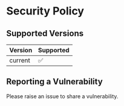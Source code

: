 # Security Policy

## Supported Versions

| Version | Supported          |
| ------- | ------------------ |
| current  | :white_check_mark: |

## Reporting a Vulnerability

Please raise an issue to share a vulnerability.
